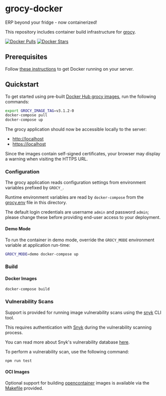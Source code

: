# grocy-docker

ERP beyond your fridge - now containerized!

This repository includes container build infrastructure for [grocy](https://github.com/grocy/grocy).

[![Docker Pulls](https://img.shields.io/docker/pulls/grocy/grocy.svg)](https://hub.docker.com/r/grocy/grocy/)
[![Docker Stars](https://img.shields.io/docker/stars/grocy/grocy.svg)](https://hub.docker.com/r/grocy/grocy/)

## Prerequisites

Follow [these instructions](https://docs.docker.com/install/) to get Docker running on your server.

## Quickstart

To get started using pre-built [Docker Hub grocy images](https://hub.docker.com/u/grocy), run the following commands:

```sh
export GROCY_IMAGE_TAG=v3.1.2-0
docker-compose pull
docker-compose up
```

The grocy application should now be accessible locally to the server:

 - [http://localhost](http://localhost)
 - [https://localhost](https://localhost)

Since the images contain self-signed certificates, your browser may display a warning when visiting the HTTPS URL.

### Configuration

The grocy application reads configuration settings from environment variables prefixed by `GROCY_`.

Runtime environment variables are read by `docker-compose` from the [grocy.env](grocy.env) file in this directory.

The default login credentials are username `admin` and password `admin`; please change these before providing end-user access to your deployment.

#### Demo Mode

To run the container in demo mode, override the `GROCY_MODE` environment variable at application run-time:

```sh
GROCY_MODE=demo docker-compose up
```

### Build

#### Docker Images

```sh
docker-compose build
```

### Vulnerability Scans

Support is provided for running image vulnerability scans using the [snyk](https://www.npmjs.com/package/snyk) CLI tool.

This requires authentication with [Snyk](https://snyk.io/) during the vulnerability scanning process.

You can read more about Snyk's vulnerability database [here](https://support.snyk.io/hc/en-us/articles/360003968978-How-efficient-is-our-Vulnerability-Database-).

To perform a vulnerability scan, use the following command:

```sh
npm run test
```

#### OCI Images

Optional support for building [opencontainer](https://www.opencontainers.org/) images is available via the [Makefile](Makefile) provided.
